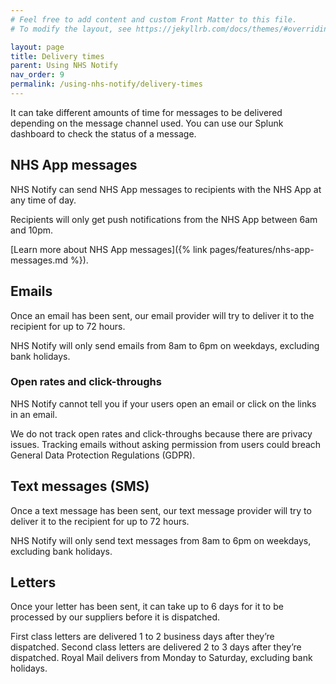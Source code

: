 ```yaml
---
# Feel free to add content and custom Front Matter to this file.
# To modify the layout, see https://jekyllrb.com/docs/themes/#overriding-theme-defaults

layout: page
title: Delivery times
parent: Using NHS Notify
nav_order: 9
permalink: /using-nhs-notify/delivery-times
---
```


It can take different amounts of time for messages to be delivered depending on the message channel used. You can use our Splunk dashboard to check the status of a message.

## NHS App messages

NHS Notify can send NHS App messages to recipients with the NHS App at any time of day.

Recipients will only get push notifications from the NHS App between 6am and 10pm.

[Learn more about NHS App messages]({% link pages/features/nhs-app-messages.md %}).

## Emails

Once an email has been sent, our email provider will try to deliver it to the recipient for up to 72 hours.

NHS Notify will only send emails from 8am to 6pm on weekdays, excluding bank holidays.

### Open rates and click-throughs

NHS Notify cannot tell you if your users open an email or click on the links in an email.

We do not track open rates and click-throughs because there are privacy issues. Tracking emails without asking permission from users could breach General Data Protection Regulations (GDPR).

## Text messages (SMS)

Once a text message has been sent, our text message provider will try to deliver it to the recipient for up to 72 hours.

NHS Notify will only send text messages from 8am to 6pm on weekdays, excluding bank holidays.

## Letters

Once your letter has been sent, it can take up to 6 days for it to be processed by our suppliers before it is dispatched.

First class letters are delivered 1 to 2 business days after they’re dispatched. Second class letters are delivered 2 to 3 days after they’re dispatched. Royal Mail delivers from Monday to Saturday, excluding bank holidays.
